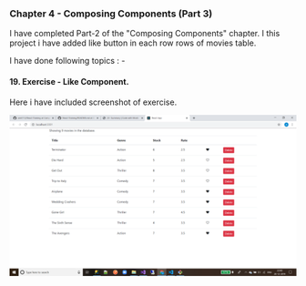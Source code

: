 ### Chapter 4 - Composing Components (Part 3)

I have completed Part-2 of the "Composing Components" chapter. I this project i have added  like button in each row rows of movies table.

I have done following topics : -

#### 19. Exercise - Like Component.


Here i have included screenshot of exercise.

![Screenshots](https://github.com/amit112/React-Training/blob/Composing-Components-Part-2/ScreenShots/Screenshot1.png)
